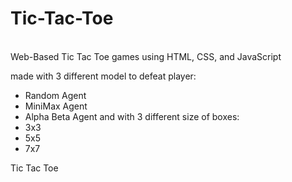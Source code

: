 # Tic-Tac-Toe<br>
<br>
Web-Based Tic Tac Toe games using HTML, CSS, and JavaScript<br>

made with 3 different model to defeat player:
- Random Agent
- MiniMax Agent
- Alpha Beta Agent
and with 3 different size of boxes:
- 3x3
- 5x5
- 7x7

Tic Tac Toe 
